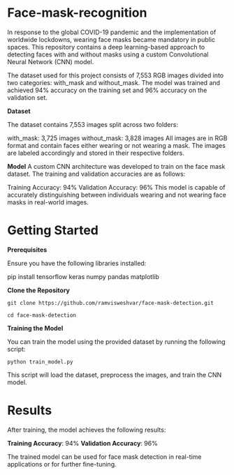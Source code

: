 # Face-mask-recognition

In response to the global COVID-19 pandemic and the implementation of worldwide lockdowns, wearing face masks became mandatory in public spaces. This repository contains a deep learning-based approach to detecting faces with and without masks using a custom Convolutional Neural Network (CNN) model.

The dataset used for this project consists of 7,553 RGB images divided into two categories: with_mask and without_mask. The model was trained and achieved 94% accuracy on the training set and 96% accuracy on the validation set.

**Dataset**

The dataset contains 7,553 images split across two folders:

with_mask: 3,725 images
without_mask: 3,828 images
All images are in RGB format and contain faces either wearing or not wearing a mask. The images are labeled accordingly and stored in their respective folders.

**Model**
A custom CNN architecture was developed to train on the face mask dataset. The training and validation accuracies are as follows:

Training Accuracy: 94%
Validation Accuracy: 96%
This model is capable of accurately distinguishing between individuals wearing and not wearing face masks in real-world images.

# Getting Started

**Prerequisites**

Ensure you have the following libraries installed:

pip install tensorflow keras numpy pandas matplotlib

**Clone the Repository**

```git clone https://github.com/ramvisweshvar/face-mask-detection.git```

```cd face-mask-detection```


**Training the Model**

You can train the model using the provided dataset by running the following script:

```python train_model.py```

This script will load the dataset, preprocess the images, and train the CNN model.

# Results

After training, the model achieves the following results:

**Training Accuracy**: 94%
**Validation Accuracy**: 96%

The trained model can be used for face mask detection in real-time applications or for further fine-tuning.
